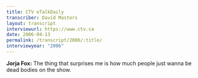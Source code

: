 ```yaml
---
title: CTV eTalkDaily
transcriber: David Masters
layout: transcript
interviewurl: https://www.ctv.ca
date: 2006-04-13
permalink: /transcript/2006/:title/
interviewyear: "2006"
---
```


**Jorja Fox:** The thing that surprises me is how much people just wanna be dead bodies on the show.
